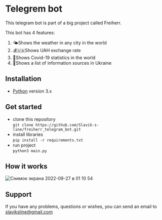 # Telegrem bot

This telegram bot is part of a big project called Freiherr.

This bot has 4 features:

1) 🌤️Shows the weather in any city in the world
2) 💰🇺🇦Shows UAH exchange rate
3) 🦠Shows Covid-19 statistics in the world
4) 🧾Shows a list of information sources in Ukraine

## Installation
- [Python](https://www.python.org/) version 3.x

## Get started
- clone this repository<br>
```git clone https://github.com/Slavik-s-line/freiherr_telegram_bot.git```
- install libraries<br>
```pip install -r requirements.txt```
- run project<br>
``` python3 main.py ```

## How it works

![Снимок экрана 2022-09-27 в 01 10 54](https://user-images.githubusercontent.com/78733510/192389716-54fb2ba1-84de-4f4a-9f1d-317b52f70754.png)

## Support
If you have any problems, questions or wishes, you can send an email to slaviksline@gmail.com
